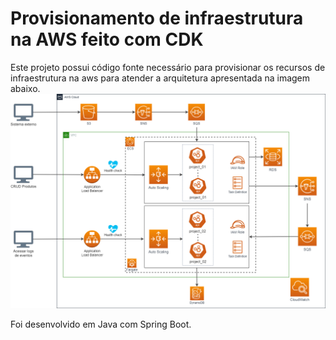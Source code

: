 # Provisionamento de infraestrutura na AWS feito com CDK

Este projeto possui código fonte necessário para provisionar os recursos de infraestrutura na aws para atender a arquitetura apresentada na imagem abaixo.
![](https://github.com/SabrinaKaren/aws-java-cdk/blob/main/desenho_arquitetural.png)

Foi desenvolvido em Java com Spring Boot.
